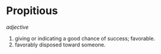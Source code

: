 # Propitious

*adjective*
1. giving or indicating a good chance of success; favorable.
2. favorably disposed toward someone.

